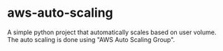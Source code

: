 # aws-auto-scaling
A simple python project that automatically scales based on user volume. The auto scaling is done using "AWS Auto Scaling Group".
